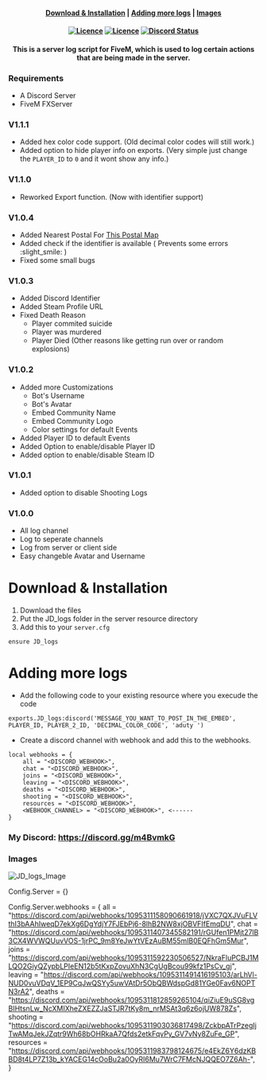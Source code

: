 <h4 align="center">
	<a href="#download--installation">Download & Installation</a>
	|
	<a href="#adding-more-logs">Adding more logs</a>
	|
	<a href="#images">Images</a>
</h4>
<h4 align="center">
	<a href="https://github.com/JokeDevil/JD_logs/releases/latest" title=""><img alt="Licence" src="https://img.shields.io/github/release/JokeDevil/JD_logs.svg"></a>
	<a href="LICENSE" title=""><img alt="Licence" src="https://img.shields.io/github/license/JokeDevil/JD_logs.svg"></a>
	<a href="https://discord.gg/m4BvmkG" title=""><img alt="Discord Status" src="https://discordapp.com/api/guilds/721339695199682611/widget.png"></a>
</h4>

<h4 align="center">
This is a server log script for FiveM, which is used to log certain actions that are being made in the server.
</h5>

### Requirements
- A Discord Server
- FiveM FXServer

### V1.1.1
- Added hex color code support. (Old decimal color codes will still work.)
- Added option to hide player info on exports. (Very simple just change the `PLAYER_ID` to `0` and it wont show any info.)

### V1.1.0
- Reworked Export function. (Now with identifier support)

### V1.0.4
- Added Nearest Postal For [This Postal Map](https://forum.cfx.re/t/release-postal-code-map-minimap-new-improved-v1-2/147458)
- Added check if the identifier is available ( Prevents some errors :slight_smile: )
- Fixed some small bugs

### V1.0.3
- Added Discord Identifier
- Added Steam Profile URL
- Fixed Death Reason
	- Player commited suicide
	- Player was murdered
	- Player Died (Other reasons like getting run over or random explosions)

### V1.0.2
- Added more Customizations
	- Bot's Username
	- Bot's Avatar
	- Embed Community Name
	- Embed Community Logo
	- Color settings for default Events
- Added Player ID to default Events
- Added Option to enable/disable Player ID
- Added option to enable/disable Steam ID

### V1.0.1
- Added option to disable Shooting Logs

### V1.0.0
- All log channel
- Log to seperate channels
- Log from server or client side
- Easy changeble Avatar and Username

# Download & Installation

1. Download the files
2. Put the JD_logs folder in the server resource directory
3. Add this to your `server.cfg`
```
ensure JD_logs
```

# Adding more logs

- Add the following code to your existing resource where you execude the code
```
exports.JD_logs:discord('MESSAGE_YOU_WANT_TO_POST_IN_THE_EMBED', PLAYER_ID, PLAYER_2_ID, 'DECIMAL_COLOR_CODE', 'aduty ')
```
- Create a discord channel with webhook and add this to the webhooks.
```
local webhooks = {
	all = "<DISCORD_WEBHOOK>",
	chat = "<DISCORD_WEBHOOK>",
	joins = "<DISCORD_WEBHOOK>",
	leaving = "<DISCORD_WEBHOOK>",
	deaths = "<DISCORD_WEBHOOK>",
	shooting = "<DISCORD_WEBHOOK>",
	resources = "<DISCORD_WEBHOOK>",
	<WEBHOOK_CHANNEL> = "<DISCORD_WEBHOOK>", <------
}
```

### My Discord: https://discord.gg/m4BvmkG

### Images
![JD_logs_Image](http://jokedevil.com/img/JD_logs.png)

Config.Server = {}

Config.Server.webhooks = {
	all = "https://discord.com/api/webhooks/1095311158090661918/jVXC7QXJVuFLVthI3bAAhIweqD7ekXg6DgYdjY7FJEbPj6-8lhB2NW8xjOBVFIfEmqDU",
	chat = "https://discord.com/api/webhooks/1095311407345582191/rGUfen1PMjt27lB3CX4WVWQUuvVOS-1jrPC_9m8YeJwYtVEzAuBM55mlB0EQFhGm5Mur",
	joins = "https://discord.com/api/webhooks/1095311592230506527/NkraFluPCBJ1MLQO2GiyQZypbLPIeEN12b5tKxpZovuXhN3CgUgBcou99kfz1PsCv_gj",
	leaving = "https://discord.com/api/webhooks/1095311491416195103/arLhVl-NUD0vuVDqV_1EP9CqJwQSYy5uwVAtDr5ObQBWdspGd81YGe0Fav6NOPTN3rA2",
	deaths = "https://discord.com/api/webhooks/1095311812859265104/qiZiuE9uSG8vgBIHtsnLw_NcXMIXheZXEZZJaSTJR7tKy8m_nrMSAt3q6z6ojUW878Zs",
	shooting = "https://discord.com/api/webhooks/1095311903036817498/ZckbpATrPzegIjTwAMqJekJZqtr9Wh68bOHRkaA7Qfds2etkFqvPy_GV7vNy8ZuFe_GP",
	resources = "https://discord.com/api/webhooks/1095311983798124675/e4EkZ6Y6dzKBBD8t4LP7Z13b_kYACEG14cOoBu2a0OyRI6Mu7WrC7FMcNJQQEO7Z6Ah-",
}
